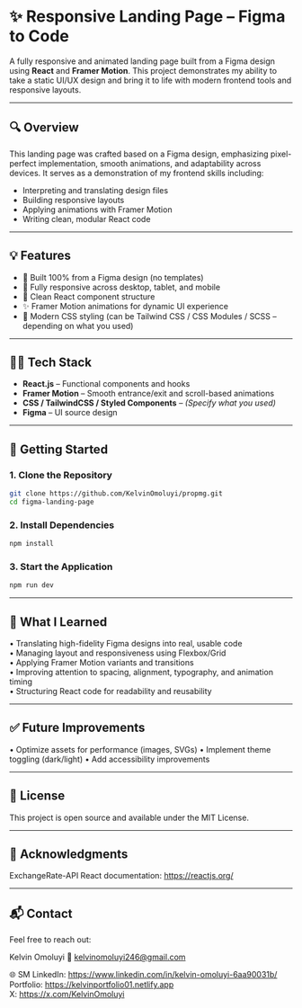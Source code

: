# ✨ Responsive Landing Page – Figma to Code

A fully responsive and animated landing page built from a Figma design using **React** and **Framer Motion**. This project demonstrates my ability to take a static UI/UX design and bring it to life with modern frontend tools and responsive layouts.

---

## 🔍 Overview

This landing page was crafted based on a Figma design, emphasizing pixel-perfect implementation, smooth animations, and adaptability across devices. It serves as a demonstration of my frontend skills including:

- Interpreting and translating design files
- Building responsive layouts
- Applying animations with Framer Motion
- Writing clean, modular React code

---

## 💡 Features

- 🎨 Built 100% from a Figma design (no templates)
- 📱 Fully responsive across desktop, tablet, and mobile
- 🧩 Clean React component structure
- ✨ Framer Motion animations for dynamic UI experience
- 🌈 Modern CSS styling (can be Tailwind CSS / CSS Modules / SCSS – depending on what you used)

---

## 🧑‍💻 Tech Stack

- **React.js** – Functional components and hooks
- **Framer Motion** – Smooth entrance/exit and scroll-based animations
- **CSS / TailwindCSS / Styled Components** – *(Specify what you used)*
- **Figma** – UI source design

---

## 🚀 Getting Started

### 1. Clone the Repository

```bash
git clone https://github.com/KelvinOmoluyi/propmg.git
cd figma-landing-page
```
### 2. Install Dependencies
```bash
npm install
```

### 3. Start the Application
```bash
npm run dev
```
---

## 🧠 What I Learned

• Translating high-fidelity Figma designs into real, usable code <br>
• Managing layout and responsiveness using Flexbox/Grid <br>
• Applying Framer Motion variants and transitions <br>
• Improving attention to spacing, alignment, typography, and animation timing <br>
• Structuring React code for readability and reusability <br>

---

## ✅ Future Improvements

• Optimize assets for performance (images, SVGs)
• Implement theme toggling (dark/light)
• Add accessibility improvements

---

## 📄 License

This project is open source and available under the MIT License.

---

## 🙌 Acknowledgments

ExchangeRate-API
React documentation: https://reactjs.org/

---

## 📬 Contact
Feel free to reach out:

Kelvin Omoluyi
📧 kelvinomoluyi246@gmail.com

🌐 SM
LinkedIn: https://www.linkedin.com/in/kelvin-omoluyi-6aa90031b/ <br>
Portfolio: https://kelvinportfolio01.netlify.app <br>
X: https://x.com/KelvinOmoluyi <br>
